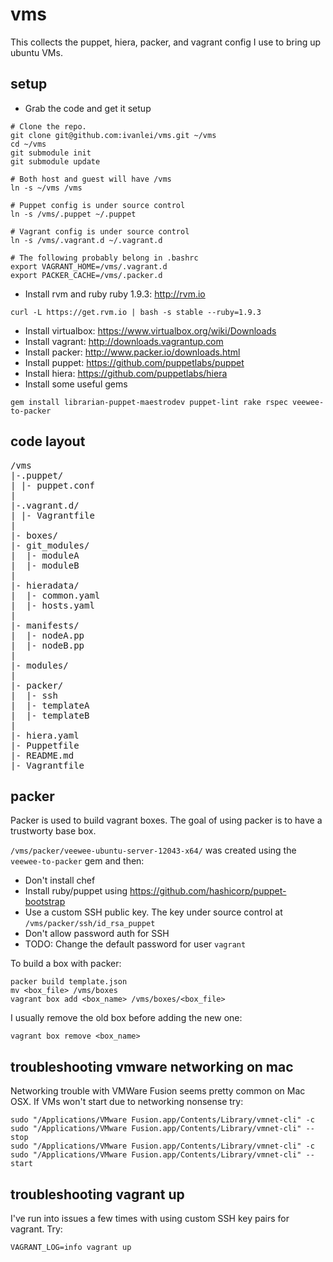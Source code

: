 vms
===
This collects the puppet, hiera, packer, and vagrant config I use to bring up ubuntu VMs.

setup
-----

* Grab the code and get it setup

```
# Clone the repo.
git clone git@github.com:ivanlei/vms.git ~/vms
cd ~/vms
git submodule init
git submodule update

# Both host and guest will have /vms
ln -s ~/vms /vms

# Puppet config is under source control
ln -s /vms/.puppet ~/.puppet

# Vagrant config is under source control
ln -s /vms/.vagrant.d ~/.vagrant.d

# The following probably belong in .bashrc
export VAGRANT_HOME=/vms/.vagrant.d
export PACKER_CACHE=/vms/.packer.d
```

* Install rvm and ruby ruby 1.9.3: http://rvm.io

```
curl -L https://get.rvm.io | bash -s stable --ruby=1.9.3
```

* Install virtualbox: https://www.virtualbox.org/wiki/Downloads
* Install vagrant: http://downloads.vagrantup.com
* Install packer: http://www.packer.io/downloads.html
* Install puppet: https://github.com/puppetlabs/puppet
* Install hiera: https://github.com/puppetlabs/hiera
* Install some useful gems

```
gem install librarian-puppet-maestrodev puppet-lint rake rspec veewee-to-packer
```

code layout
-----------

<pre>
/vms
|-.puppet/             
| |- puppet.conf 
|
|-.vagrant.d/          
| |- Vagrantfile
|
|- boxes/        
|- git_modules/
|  |- moduleA
|  |- moduleB
|
|- hieradata/
|  |- common.yaml
|  |- hosts.yaml
|
|- manifests/
|  |- nodeA.pp
|  |- nodeB.pp
|
|- modules/
|
|- packer/
|  |- ssh
|  |- templateA
|  |- templateB
|
|- hiera.yaml
|- Puppetfile
|- README.md
|- Vagrantfile
</pre>

packer
------
Packer is used to build vagrant boxes.  The goal of using packer is to have a trustworty base box.  

`/vms/packer/veewee-ubuntu-server-12043-x64/` was created using the `veewee-to-packer` gem and then:
* Don't install chef
* Install ruby/puppet using https://github.com/hashicorp/puppet-bootstrap
* Use a custom SSH public key.  The key under source control at `/vms/packer/ssh/id_rsa_puppet`
* Don't allow password auth for SSH
* TODO: Change the default password for user `vagrant`

To build a box with packer:
```
packer build template.json
mv <box_file> /vms/boxes
vagrant box add <box_name> /vms/boxes/<box_file>
```

I usually remove the old box before adding the new one:
```
vagrant box remove <box_name>
```

troubleshooting vmware networking on mac
----------------------------------------
Networking trouble with VMWare Fusion seems pretty common on Mac OSX.  If VMs won't start due to networking nonsense try:
```
sudo "/Applications/VMware Fusion.app/Contents/Library/vmnet-cli" -c
sudo "/Applications/VMware Fusion.app/Contents/Library/vmnet-cli" --stop
sudo "/Applications/VMware Fusion.app/Contents/Library/vmnet-cli" -c
sudo "/Applications/VMware Fusion.app/Contents/Library/vmnet-cli" --start
```

troubleshooting vagrant up
--------------------------
I've run into issues a few times with using custom SSH key pairs for vagrant.  Try:
```
VAGRANT_LOG=info vagrant up
```


